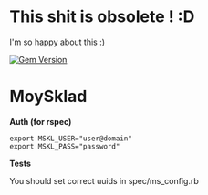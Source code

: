# This shit is obsolete ! :D

I'm so happy about this :)

[![Gem Version](https://badge.fury.io/rb/moy_sklad.svg)](http://badge.fury.io/rb/moy_sklad)

# MoySklad

**Auth (for rspec)**

    export MSKL_USER="user@domain"
    export MSKL_PASS="password"

**Tests**

You should set correct uuids in spec/ms_config.rb

